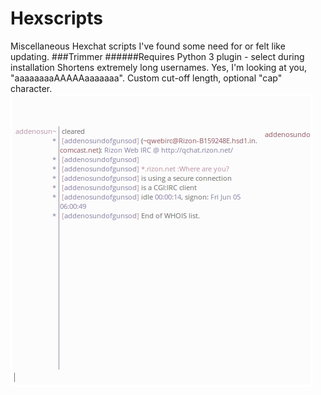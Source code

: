 # Hexscripts
Miscellaneous Hexchat scripts I've found some need for or felt like updating.
###Trimmer
######Requires Python 3 plugin - select during installation
Shortens extremely long usernames. Yes, I'm looking at you, "aaaaaaaaAAAAAaaaaaaa".
Custom cut-off length, optional "cap" character.
![alt text](demo/trim.PNG "10 cut w/ ~ cap")
